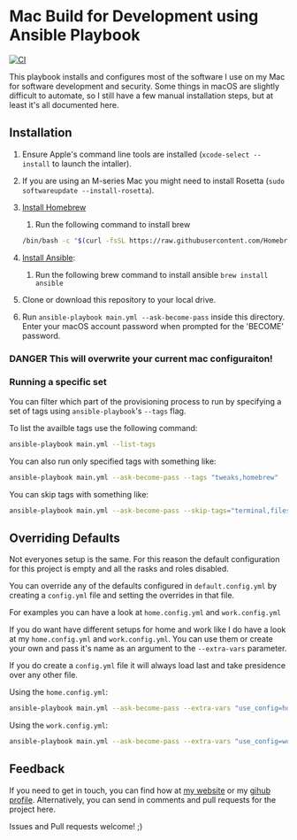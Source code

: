 # Mac Build for Development using Ansible Playbook

[![CI][badge-gh-actions]][link-gh-actions]

This playbook installs and configures most of the software I use on my Mac for software development and security. Some things in macOS are slightly difficult to automate, so I still have a few manual installation steps, but at least it's all documented here.

## Installation

  1. Ensure Apple's command line tools are installed (`xcode-select --install` to launch the intaller).
  2. If you are using an M-series Mac you might need to install Rosetta (`sudo softwareupdate --install-rosetta`).
  3. [Install Homebrew][link-brew]
      1. Run the following command to install brew

      ```bash
      /bin/bash -c "$(curl -fsSL https://raw.githubusercontent.com/Homebrew/install/HEAD/install.sh)"
      ```

  4. [Install Ansible][link-ansible]:
      1. Run the following brew command to install ansible `brew install ansible`
  5. Clone or download this repository to your local drive.
  6. Run `ansible-playbook main.yml --ask-become-pass` inside this directory. Enter your macOS account password when prompted for the 'BECOME' password.

### **DANGER** This will overwrite your current mac configuraiton!

### Running a specific set

You can filter which part of the provisioning process to run by specifying a set of tags using `ansible-playbook`'s `--tags` flag.

To list the availble tags use the following command:

```bash
ansible-playbook main.yml --list-tags
```

You can also run only specified tags with something like:

```bash
ansible-playbook main.yml --ask-become-pass --tags "tweaks,homebrew"
```

You can skip tags with something like:

```bash
ansible-playbook main.yml --ask-become-pass --skip-tags="terminal,files"
```

## Overriding Defaults

Not everyones setup is the same. For this reason the default configuration for this project is empty and all the rasks and roles disabled.

You can override any of the defaults configured in `default.config.yml` by creating a `config.yml` file and setting the overrides in that file.

For examples you can have a look at `home.config.yml` and `work.config.yml`

If you do want have different setups for home and work like I do have a look at my `home.config.yml` and `work.config.yml`. You can use them or create your own and pass it's name as an argument to the `--extra-vars` parameter.

If you do create a `config.yml` file it will always load last and take presidence over any other file.

Using the `home.config.yml`:

```bash
ansible-playbook main.yml --ask-become-pass --extra-vars "use_config=home"
```

Using the `work.config.yml`:

```bash
ansible-playbook main.yml --ask-become-pass --extra-vars "use_config=work"
```

## Feedback

If you need to get in touch, you can find how at [my website][link-author] or my [gihub profile][link-gh-home]. Alternatively, you can send in comments and pull requests for the project here.

Issues and Pull requests welcome! ;)

[link-brew]: https://brew.sh
[link-ansible]: https://www.ansible.com/
[link-gh-home]: https://github.com/ckr
[link-author]: https://kouloumbris.com
[badge-gh-actions]: https://github.com/ckr/dotfiles-playbook/workflows/CI/badge.svg?event=push
[link-gh-actions]: https://github.com/ckr/dotfiles-playbook/actions?query=workflow%3ACI
